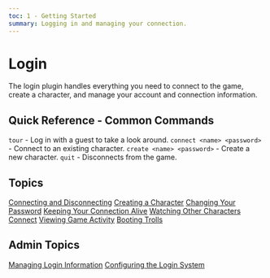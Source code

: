 ```yaml
---
toc: 1 - Getting Started
summary: Logging in and managing your connection.
---
```


# Login

The login plugin handles everything you need to connect to the game, create a character, and manage your account and connection information.

## Quick Reference - Common Commands

`tour` - Log in with a guest to take a look around.
`connect <name> <password>` - Connect to an existing character.
`create <name> <password>` - Create a new character.
`quit` - Disconnects from the game.

## Topics

[Connecting and Disconnecting](/help/login/connect)
[Creating a Character](/help/login/create)
[Changing Your Password](/help/login/password)
[Keeping Your Connection Alive](/help/login/keepalive)
[Watching Other Characters Connect](/help/login/watch)
[Viewing Game Activity](/help/login/activity)
[Booting Trolls](/help/login/boot)

## Admin Topics

[Managing Login Information](/help/login/admin)
[Configuring the Login System](/help/login/config)
